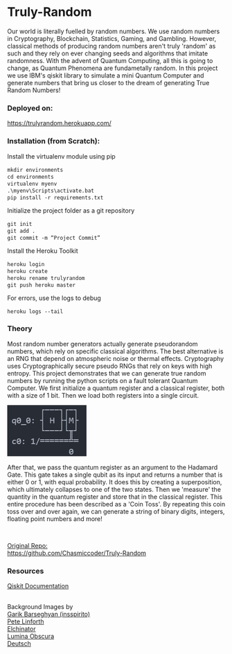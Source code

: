 # Truly-Random

Our world is literally fuelled by random numbers. We use random numbers in Cryptography, Blockchain, Statistics, Gaming, and Gambling. However, classical methods of producing random numbers aren't truly 'random' as such and they rely on ever changing seeds and algorithms that imitate randomness. With the advent of Quantum Computing, all this is going to change, as Quantum Phenomena are fundametally random. In this project we use IBM's qiskit library to simulate a mini Quantum Computer and generate numbers that bring us closer to the dream of generating True Random Numbers!

### Deployed on:

https://trulyrandom.herokuapp.com/

### Installation (from Scratch):

Install the virtualenv module using pip

    mkdir environments
    cd environments
    virtualenv myenv
    .\myenv\Scripts\activate.bat
    pip install -r requirements.txt

Initialize the project folder as a git repository

    git init
    git add .
    git commit -m “Project Commit”

Install the Heroku Toolkit

    heroku login
    heroku create
    heroku rename trulyrandom
    git push heroku master

For errors, use the logs to debug

    heroku logs --tail 


### Theory

Most random number generators actually generate pseudorandom numbers, which rely on specific classical algorithms. The best alternative is an RNG that depend on atmospheric noise or thermal effects. Cryptography uses Cryptographically secure pseudo RNGs that rely on keys with high entropy. This project demonstrates that we can generate true random numbers by running the python scripts on a fault tolerant Quantum Computer.
We first initialize a quantum register and a classical register, both with a size of 1 bit. Then we load both registers into a single circuit.

![Quantum Circuit](./static/Q_circuit.png)

After that, we pass the quantum register as an argument to the Hadamard Gate. This gate takes a single qubit as its input and returns a number that is either 0 or 1, with equal probability. It does this by creating a superposition, which ultimately collapses to one of the two states. Then we 'measure' the quantity in the quantum register and store that in the classical register. This entire procedure has been described as a 'Coin Toss'.
By repeating this coin toss over and over again, we can generate a string of binary digits, integers, floating point numbers and more!

<br>

<u>Original Repo:</u>
<br>
https://github.com/Chasmiccoder/Truly-Random

### Resources

<a href="https://qiskit.org/documentation/index.html">Qiskit Documentation</a>
<br><br>

Background Images by <br>
<a href="https://pixabay.com/users/insspirito-1851261/?utm_source=link-attribution&utm_medium=referral&utm_campaign=image&utm_content=1280081">Garik Barseghyan (insspirito)</a>
<br>
<a href="https://pixabay.com/users/thedigitalartist-202249/?utm_source=link-attribution&utm_medium=referral&utm_campaign=image&utm_content=1147253">Pete Linforth</a>
<br>
<a href="https://pixabay.com/users/elchinator-10722855/?utm_source=link-attribution&utm_medium=referral&utm_campaign=image&utm_content=4711302">Elchinator</a>
<br>
<a href="https://pixabay.com/users/lumina_obscura-4128746/?utm_source=link-attribution&utm_medium=referral&utm_campaign=image&utm_content=3608029">Lumina Obscura</a>
<br>
<a href="https://pixabay.com/users/wikiimages-1897/?utm_source=link-attribution&utm_medium=referral&utm_campaign=image&utm_content=74005">Deutsch</a>
<br>
